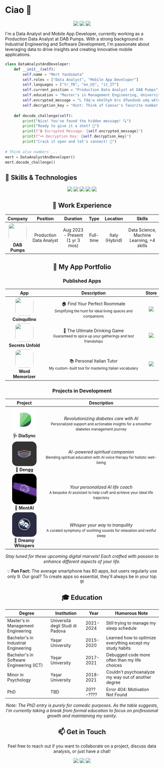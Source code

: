 # Ciao 👋

<p align="center">
  <a href="https://www.linkedin.com/in/mert-yandimata/"><img src="https://img.shields.io/badge/linkedin-%230077B5.svg?&style=for-the-badge&logo=linkedin&logoColor=white" height=25></a>
  <a href="https://www.instagram.com/myandimata/"><img src="https://img.shields.io/badge/instagram-%23E4405F.svg?&style=for-the-badge&logo=instagram&logoColor=white" height=25></a>
  <a href="mailto:myandimata4@gmail.com"><img src="https://img.shields.io/badge/email-%23D14836.svg?&style=for-the-badge&logo=gmail&logoColor=white" height=25></a>
</p>

I'm a Data Analyst and Mobile App Developer, currently working as a Production Data Analyst at DAB Pumps. With a strong background in Industrial Engineering and Software Development, I'm passionate about leveraging data to drive insights and creating innovative mobile applications.

```python
class DataAnalystAndDeveloper:
    def __init__(self):
        self.name = "Mert Yandımata"
        self.roles = ["Data Analyst", "Mobile App Developer"]
        self.languages = ["tr_TR", "en_US", "it_IT"]
        self.current_position = "Production Data Analyst at DAB Pumps"
        self.education = "Master's in Management Engineering, Università degli Studi di Padova"
        self.encrypted_message = "L fdq'w eholhyh brx dfwxdoob udq wklv, exw li L zhuh brx, L'g kdyh fudfnhg lw wrr! Li brx'uh lqwhuhvwhg lq glvfxvvlqj d surmhfw, ihho iuhh wr frqwdfw ph dw +626134789090. Zdlwlqj iru brxu phvvdjh!"
        self.decryption_key = "Hint: Think of Caesar's favorite number 😉"

    def decode_challenge(self):
        print("Nice! You've found the hidden message! 🔍")
        print("Ready to give it a shot? 🧠")
        print(f"🔒 Encrypted Message: {self.encrypted_message}")
        print(f"🗝️ Decryption Key: {self.decryption_key}")
        print("Crack it open and let's connect! 🚀")

# Think also numbers ...
mert = DataAnalystAndDeveloper()
mert.decode_challenge()
```

## 🚀 Skills & Technologies

<p align="center">
  <img src="https://img.shields.io/badge/Python-3776AB?style=for-the-badge&logo=python&logoColor=white" />
  <img src="https://img.shields.io/badge/Flutter-02569B?style=for-the-badge&logo=flutter&logoColor=white" />
  <img src="https://img.shields.io/badge/SQL-4479A1?style=for-the-badge&logo=mysql&logoColor=white" />
  <img src="https://img.shields.io/badge/Qlik-009848?style=for-the-badge&logo=qlik&logoColor=white" />
  <img src="https://img.shields.io/badge/Machine_Learning-FF6F00?style=for-the-badge&logo=tensorflow&logoColor=white" />
</p>
<div align="center">


## 💼 Work Experience

<div align="center">

| Company | Position | Duration | Type | Location | Skills |
|:-------:|:--------:|:--------:|:----:|:--------:|:------:|
| <img src="https://media.licdn.com/dms/image/v2/C560BAQHGsCixn8NMVQ/company-logo_200_200/company-logo_200_200/0/1631302654711?e=1736380800&v=beta&t=UiI4bB7LNS9ZnTakeePPol2HuT4aiuAdYs6NjVKRgv8" width="60" height="60" style="border-radius: 13px;"><br>**DAB Pumps** | Production Data Analyst | Aug 2023 - Present<br>(1 yr 3 mos) | Full-time | Italy (Hybrid) | Data Science, Machine Learning, +4 skills |

</div>

## 📱 My App Portfolio

### Published Apps

<div align="center">

| App | Description | Store |
|:---:|:-----------:|:-----:|
| <img src="https://is1-ssl.mzstatic.com/image/thumb/Purple211/v4/bc/25/d8/bc25d8a2-9a4a-d925-11e3-78a972c3d4b3/AppIcon-0-0-1x_U007emarketing-0-8-0-85-220.png/230x0w.webp" width="60" height="60" style="border-radius: 13px;"><br>**Coinquilino** | 🏠 Find Your Perfect Roommate<br><small>Simplifying the hunt for ideal living spaces and companions</small> | [<img src="https://apple-resources.s3.amazonaws.com/media-badges/download-on-the-app-store/black/en-us.svg" height="40">](https://apps.apple.com/tr/app/coinquilino-find-a-roommate/id6450541028) |
| <img src="https://is1-ssl.mzstatic.com/image/thumb/Purple221/v4/1d/46/f2/1d46f26c-c186-ee9f-024a-cca01a2dd6b3/AppIcon-0-0-1x_U007emarketing-0-8-0-85-220.png/230x0w.webp" width="60" height="60" style="border-radius: 13px;"><br>**Secrets Unfold** | 🍻 The Ultimate Drinking Game<br><small>Guaranteed to spice up your gatherings and test friendships</small> | [<img src="https://apple-resources.s3.amazonaws.com/media-badges/download-on-the-app-store/black/en-us.svg" height="40">](https://apps.apple.com/tr/app/secrets-unfold/id6496849051) |
| <img src="https://is1-ssl.mzstatic.com/image/thumb/Purple116/v4/53/82/7e/53827e16-ed5f-daf0-0170-7e9cd182709d/AppIcon-1x_U007emarketing-0-7-0-85-220.png/230x0w.webp" width="60" height="60" style="border-radius: 13px;"><br>**Word Memorizer** | 📚 Personal Italian Tutor<br><small>My custom-built tool for mastering Italian vocabulary</small> | [<img src="https://apple-resources.s3.amazonaws.com/media-badges/download-on-the-app-store/black/en-us.svg" height="40">](https://apps.apple.com/tr/app/word-memorizer/id6450652988) |

</div>

### Projects in Development

<div align="center">

| Project | Description |
|:-------:|:-----------:|
| <img src="https://raw.githubusercontent.com/Mertyandimata/logo/main/logo%20(2).png" alt="DiaSync App Icon" width="80" height="80" style="border-radius: 16px;"><br>**🩺 DiaSync** | *Revolutionizing diabetes care with AI*<br><small>Personalized support and actionable insights for a smoother diabetes management journey</small> |
| <img src="https://raw.githubusercontent.com/Mertyandimata/logo/main/logo.png" alt="Dengg App Icon" width="80" height="80" style="border-radius: 16px;"><br>**🧘 Dengg** | *AI-powered spiritual companion*<br><small>Blending spiritual education with AI voice therapy for holistic well-being</small> |
| <img src="https://raw.githubusercontent.com/Mertyandimata/logo/main/mentai%20(1080%20x%201350%20piksel).png" alt="MentAI App Icon" width="80" height="100" style="border-radius: 16px;"><br>**🧠 MentAI** | *Your personalized AI life coach*<br><small>A bespoke AI assistant to help craft and achieve your ideal life trajectory</small> |
| <img src="https://raw.githubusercontent.com/Mertyandimata/logo/main/logo%20(1).png" alt="Dreamy Whispers App Icon" width="80" height="80" style="border-radius: 16px;"><br>**🌙 Dreamy Whispers** | *Whisper your way to tranquility*<br><small>A curated symphony of soothing sounds for relaxation and restful sleep</small> |

</div>

<p align="center"><i>Stay tuned for these upcoming digital marvels! Each crafted with passion to enhance different aspects of your life.</i></p>

<p align="center">💡 <b>Fun Fact:</b> The average smartphone has 80 apps, but users regularly use only 9. Our goal? To create apps so essential, they'll always be in your top 9!</p>

## 🎓 Education

| Degree | Institution | Year | Humorous Note |
|--------|-------------|------|---------------|
| Master's in Management Engineering | Università degli Studi di Padova | 2021-2024 | Still trying to manage my sleep schedule |
| Bachelor's in Industrial Engineering | Yaşar University | 2015-2020 | Learned how to optimize everything except my study habits |
| Bachelor's in Software Engineering (ICT) | Yaşar University | 2017-2021 | Debugged code more often than my life choices |
| Minor in Psychology | Yaşar University | 2018-2021 | Couldn't psychoanalyze my way out of another degree |
| PhD | TBD | 20??-???? | Error 404: Motivation Not Found |

*Note: The PhD entry is purely for comedic purposes. As the table suggests, I'm currently taking a break from formal education to focus on professional growth and maintaining my sanity.*

## 📫 Get in Touch

Feel free to reach out if you want to collaborate on a project, discuss data analysis, or just have a chat!

<p align="center">
  <a href="mailto:myandimata4@gmail.com"><img src="https://img.shields.io/badge/Email-D14836?style=for-the-badge&logo=gmail&logoColor=white" /></a>
  <a href="https://www.linkedin.com/in/mert-yandimata/"><img src="https://img.shields.io/badge/LinkedIn-0077B5?style=for-the-badge&logo=linkedin&logoColor=white" /></a>
  <a href="https://www.instagram.com/myandimata/"><img src="https://img.shields.io/badge/Instagram-E4405F?style=for-the-badge&logo=instagram&logoColor=white" /></a>
</p>
